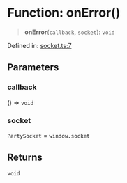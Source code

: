# Function: onError()

> **onError**(`callback`, `socket`): `void`

Defined in: [socket.ts:7](https://github.com/benallfree/lab13/blob/c14b6cbe39823dfc265f5d26450ed040a344e64f/sdk/src/online/socket.ts#L7)

## Parameters

### callback

() => `void`

### socket

`PartySocket` = `window.socket`

## Returns

`void`
